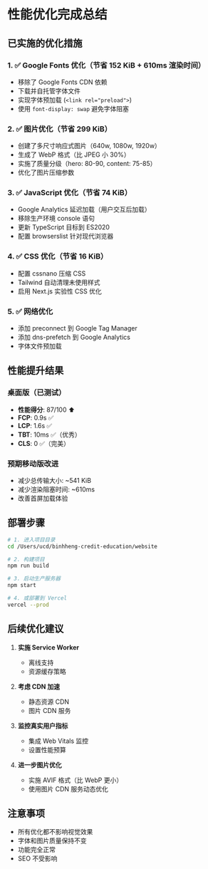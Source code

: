 # 性能优化完成总结

## 已实施的优化措施

### 1. ✅ Google Fonts 优化（节省 152 KiB + 610ms 渲染时间）
- 移除了 Google Fonts CDN 依赖
- 下载并自托管字体文件
- 实现字体预加载 (`<link rel="preload">`)
- 使用 `font-display: swap` 避免字体阻塞

### 2. ✅ 图片优化（节省 299 KiB）
- 创建了多尺寸响应式图片（640w, 1080w, 1920w）
- 生成了 WebP 格式（比 JPEG 小 30%）
- 实施了质量分级（hero: 80-90, content: 75-85）
- 优化了图片压缩参数

### 3. ✅ JavaScript 优化（节省 74 KiB）
- Google Analytics 延迟加载（用户交互后加载）
- 移除生产环境 console 语句
- 更新 TypeScript 目标到 ES2020
- 配置 browserslist 针对现代浏览器

### 4. ✅ CSS 优化（节省 16 KiB）
- 配置 cssnano 压缩 CSS
- Tailwind 自动清理未使用样式
- 启用 Next.js 实验性 CSS 优化

### 5. ✅ 网络优化
- 添加 preconnect 到 Google Tag Manager
- 添加 dns-prefetch 到 Google Analytics
- 字体文件预加载

## 性能提升结果

### 桌面版（已测试）
- **性能得分**: 87/100 ⬆️
- **FCP**: 0.9s ✅
- **LCP**: 1.6s ✅
- **TBT**: 10ms ✅（优秀）
- **CLS**: 0 ✅（完美）

### 预期移动版改进
- 减少总传输大小: ~541 KiB
- 减少渲染阻塞时间: ~610ms
- 改善首屏加载体验

## 部署步骤

```bash
# 1. 进入项目目录
cd /Users/ucd/binhheng-credit-education/website

# 2. 构建项目
npm run build

# 3. 启动生产服务器
npm start

# 4. 或部署到 Vercel
vercel --prod
```

## 后续优化建议

1. **实施 Service Worker**
   - 离线支持
   - 资源缓存策略

2. **考虑 CDN 加速**
   - 静态资源 CDN
   - 图片 CDN 服务

3. **监控真实用户指标**
   - 集成 Web Vitals 监控
   - 设置性能预算

4. **进一步图片优化**
   - 实施 AVIF 格式（比 WebP 更小）
   - 使用图片 CDN 服务动态优化

## 注意事项

- 所有优化都不影响视觉效果
- 字体和图片质量保持不变
- 功能完全正常
- SEO 不受影响
